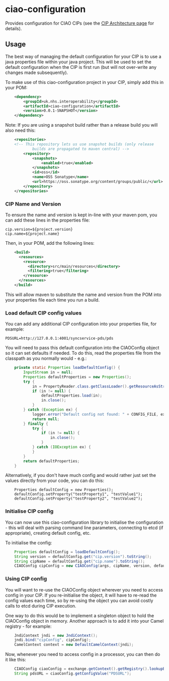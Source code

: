 # ciao-configuration

Provides configuration for CIAO CIPs (see the [CIP Architecture page](https://github.com/nhs-ciao/ciao-design/tree/master/CIPArchitecture) for details).

## Usage

The best way of managing the default configuration for your CIP is to use a java properties
file within your java project. This will be used to set the default configuration
when the CIP is first run (but will not over-write any changes made subsequently).

To make use of this ciao-configuration project in your CIP, simply add this in your POM:

```xml
	<dependency>
		<groupId>uk.nhs.interoperability</groupId>
		<artifactId>ciao-configuration</artifactId>
		<version>0.0.1-SNAPSHOT</version>
	</dependency>
```

Note: If you are using a snapshot build rather than a release build you will also need this:

```xml
	<repositories>
	<!-- This repository lets us use snapshot builds (only release
		    builds are propagated to maven central) -->
		<repository>
			<snapshots>
				<enabled>true</enabled>
			</snapshots>
			<id>oss</id>
			<name>OSS Sonatype</name>
			<url>https://oss.sonatype.org/content/groups/public/</url>
		</repository>
	</repositories>
```

### CIP Name and Version

To ensure the name and version is kept in-line with your maven pom, you can add these
lines in the properties file:

```
cip.version=${project.version}
cip.name=${project.name}
```

Then, in your POM, add the following lines:

```xml
    <build>
      <resources>
        <resource>
          <directory>src/main/resources</directory>
          <filtering>true</filtering>
        </resource>
      </resources>   
    </build>
```

This will allow maven to substitute the name and version from the POM into your
properties file each time you run a build.

### Load default CIP config values

You can add any additional CIP configuration into your properties file, for example:

```
PDSURL=http://127.0.0.1:4001/syncservice-pds/pds
```

You will need to pass this default configuration into the CIAOConfig object so it
can set defaults if needed. To do this, read the properties file from the classpath
as you normally would - e.g.:

```java
    private static Properties loadDefaultConfig() {
		InputStream in = null;
		Properties defaultProperties = new Properties();
        try {
        	in = PropertyReader.class.getClassLoader().getResourceAsStream(CONFIG_FILE);
            if (in != null) {
            	defaultProperties.load(in);
            	in.close();
            }
        } catch (Exception ex) {
       		logger.error("Default config not found: " + CONFIG_FILE, ex);
       		return null;
        } finally {
            try {
                if (in != null) {
                	in.close();
                }
            } catch (IOException ex) {
            }
        }
        return defaultProperties;
    }
```

Alternatively, if you don't have much config and would rather just set the values
directly from your code, you can do this:

```
    Properties defaultConfig = new Properties();
    defaultConfig.setProperty("testProperty1", "testValue1");
    defaultConfig.setProperty("testProperty2", "testValue2");
```


### Initialise CIP config

You can now use this ciao-configuration library to initialise the configuration - this
will deal with parsing command line parameters, connecting to etcd (if appropriate),
creating default config, etc.

To initialise the config:

```java
    Properties defaultConfig = loadDefaultConfig();
    String version = defaultConfig.get("cip.version").toString();
    String cipName = defaultConfig.get("cip.name").toString();
    CIAOConfig cipConfig = new CIAOConfig(args, cipName, version, defaultConfig);
```

### Using CIP config

You will want to re-use the CIAOConfig object wherever you need to access config
in your CIP. If you re-initialise the object, it will have to re-read the config values
each time, so by re-using the object you can avoid costly calls to etcd during CIP
execution.

One way to do this would be to implement a singleton object to hold the CIAOConfig
object in memory. Another approach is to add it into your Camel registry - for example:

```java
    JndiContext jndi = new JndiContext();
    jndi.bind("cipConfig", cipConfig);
    CamelContext context = new DefaultCamelContext(jndi);
```

Now, whenever you need to access config in a processor, you can then do it like this:

```java
    CIAOConfig ciaoConfig = exchange.getContext().getRegistry().lookupByNameAndType("cipConfig", CIAOConfig.class);
    String pdsURL = ciaoConfig.getConfigValue("PDSURL");
```
